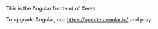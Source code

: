 This is the Angular frontend of Xeres.

To upgrade Angular, use https://update.angular.io/ and pray.
